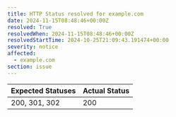 ```yaml
---
title: HTTP Status resolved for example.com
date: 2024-11-15T08:48:46+00:00Z
resolved: True
resolvedWhen: 2024-11-15T08:48:46+00:00Z
resolvedStartTime: 2024-10-25T21:09:43.191474+00:00
severity: notice
affected:
  - example.com
section: issue
---
```


| Expected Statuses | Actual Status  |
|-------------------|----------------|
| 200, 301, 302 | 200 |
